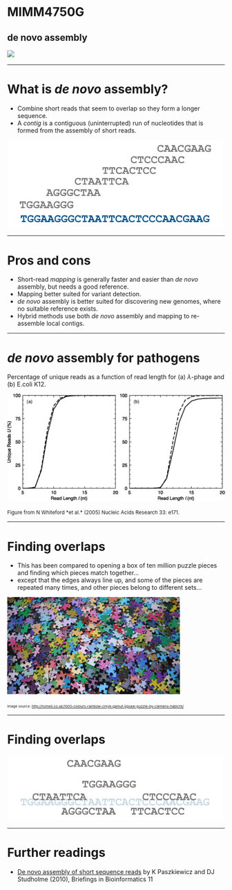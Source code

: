 # MIMM4750G
## de novo assembly
![](https://imgs.xkcd.com/comics/word_puzzles.png)

---

# What is *de novo* assembly?

* Combine short reads that seem to overlap so they form a longer sequence.
* A *contig* is a contiguous (uninterrupted) run of nucleotides that is formed from the assembly of short reads.

<!--* Some methods attempt to further assemble contigs into *scaffolds*.-->
<img src="/img/contig.png" width="500px"/>

---

# Pros and cons

* Short-read *mapping* is generally faster and easier than *de novo* assembly, but needs a good reference.
* Mapping better suited for variant detection.
* *de novo* assembly is better suited for discovering new genomes, where no suitable reference exists.
* Hybrid methods use both *de novo* assembly and mapping to re-assemble local contigs.

---

# *de novo* assembly for pathogens

Percentage of unique reads as a function of read length for (a) $\lambda$-phage and (b) E.coli K12. 

![](/img/gni170f1.jpeg)

<small>
Figure from N Whiteford *et al.* (2005) Nucleic Acids Research 33: e171.
</small>

---

# Finding overlaps

* This has been compared to opening a box of ten million puzzle pieces and finding which pieces match together...
* except that the edges always line up, and some of the pieces are repeated many times, and other pieces belong to different sets...


<img src="/img/jigsaw.jpg" width="400px"/>

<small><small><small>
Image source: http://homeli.co.uk/1000-colours-rainbow-cmyk-gamut-jigsaw-puzzle-by-clemens-habicht/ 
</small></small></small>

---

# Finding overlaps

<img src="/img/contig2.png" width="500px"/>


---

# Further readings

* [De novo assembly of short sequence reads](https://academic.oup.com/bib/article/11/5/457/1746253) by K Paszkiewicz and DJ Studholme (2010), Briefings in Bioinformatics 11

